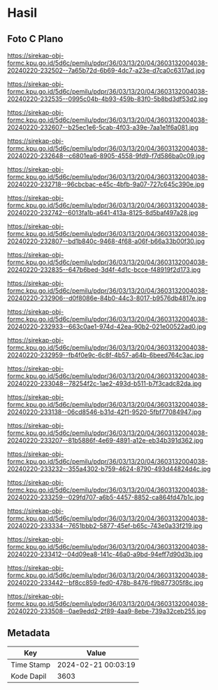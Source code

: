 # Hasil

## Foto C Plano

https://sirekap-obj-formc.kpu.go.id/5d6c/pemilu/pdpr/36/03/13/20/04/3603132004038-20240220-232502--7a65b72d-6b69-4dc7-a23e-d7ca0c6317ad.jpg

https://sirekap-obj-formc.kpu.go.id/5d6c/pemilu/pdpr/36/03/13/20/04/3603132004038-20240220-232535--0995c04b-4b93-459b-83f0-5b8bd3df53d2.jpg

https://sirekap-obj-formc.kpu.go.id/5d6c/pemilu/pdpr/36/03/13/20/04/3603132004038-20240220-232607--b25ec1e6-5cab-4f03-a39e-7aa1e1f6a081.jpg

https://sirekap-obj-formc.kpu.go.id/5d6c/pemilu/pdpr/36/03/13/20/04/3603132004038-20240220-232648--c6801ea6-8905-4558-9fd9-f7d586ba0c09.jpg

https://sirekap-obj-formc.kpu.go.id/5d6c/pemilu/pdpr/36/03/13/20/04/3603132004038-20240220-232718--96cbcbac-e45c-4bfb-9a07-727c645c390e.jpg

https://sirekap-obj-formc.kpu.go.id/5d6c/pemilu/pdpr/36/03/13/20/04/3603132004038-20240220-232742--6013fa1b-a641-413a-8125-8d5baf497a28.jpg

https://sirekap-obj-formc.kpu.go.id/5d6c/pemilu/pdpr/36/03/13/20/04/3603132004038-20240220-232807--bd1b840c-9468-4f68-a06f-b66a33b00f30.jpg

https://sirekap-obj-formc.kpu.go.id/5d6c/pemilu/pdpr/36/03/13/20/04/3603132004038-20240220-232835--647b6bed-3d4f-4d1c-bcce-f48919f2d173.jpg

https://sirekap-obj-formc.kpu.go.id/5d6c/pemilu/pdpr/36/03/13/20/04/3603132004038-20240220-232906--d0f8086e-84b0-44c3-8017-b9576db4817e.jpg

https://sirekap-obj-formc.kpu.go.id/5d6c/pemilu/pdpr/36/03/13/20/04/3603132004038-20240220-232933--663c0ae1-974d-42ea-90b2-021e00522ad0.jpg

https://sirekap-obj-formc.kpu.go.id/5d6c/pemilu/pdpr/36/03/13/20/04/3603132004038-20240220-232959--fb4f0e9c-6c8f-4b57-a64b-6beed764c3ac.jpg

https://sirekap-obj-formc.kpu.go.id/5d6c/pemilu/pdpr/36/03/13/20/04/3603132004038-20240220-233048--78254f2c-1ae2-493d-b511-b7f3cadc82da.jpg

https://sirekap-obj-formc.kpu.go.id/5d6c/pemilu/pdpr/36/03/13/20/04/3603132004038-20240220-233138--06cd8546-b31d-42f1-9520-5fbf77084947.jpg

https://sirekap-obj-formc.kpu.go.id/5d6c/pemilu/pdpr/36/03/13/20/04/3603132004038-20240220-233207--81b5886f-4e69-4891-a12e-eb34b391d362.jpg

https://sirekap-obj-formc.kpu.go.id/5d6c/pemilu/pdpr/36/03/13/20/04/3603132004038-20240220-233232--355a4302-b759-4624-8790-493d44824d4c.jpg

https://sirekap-obj-formc.kpu.go.id/5d6c/pemilu/pdpr/36/03/13/20/04/3603132004038-20240220-233259--029fd707-a6b5-4457-8852-ca864fd47b1c.jpg

https://sirekap-obj-formc.kpu.go.id/5d6c/pemilu/pdpr/36/03/13/20/04/3603132004038-20240220-233334--7651bbb2-5877-45ef-b65c-743e0a33f219.jpg

https://sirekap-obj-formc.kpu.go.id/5d6c/pemilu/pdpr/36/03/13/20/04/3603132004038-20240220-233412--04d09ea8-141c-46a0-a9bd-94eff7d90d3b.jpg

https://sirekap-obj-formc.kpu.go.id/5d6c/pemilu/pdpr/36/03/13/20/04/3603132004038-20240220-233442--bf8cc859-fed0-478b-8476-f9b877305f8c.jpg

https://sirekap-obj-formc.kpu.go.id/5d6c/pemilu/pdpr/36/03/13/20/04/3603132004038-20240220-233508--0ae9edd2-2f89-4aa9-8ebe-739a32ceb255.jpg


## Metadata

| Key        | Value               |
| ---------- | ------------------- |
| Time Stamp | 2024-02-21 00:03:19 |
| Kode Dapil | 3603                |



